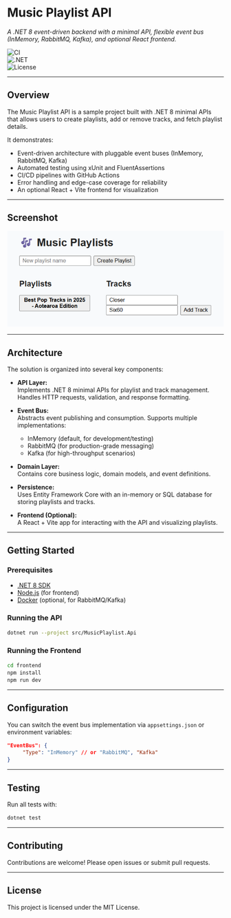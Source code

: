 # Music Playlist API  
*A .NET 8 event-driven backend with a minimal API, flexible event bus (InMemory, RabbitMQ, Kafka), and optional React frontend.*  

![CI](https://img.shields.io/github/actions/workflow/status/yourusername/music-playlist-api/ci.yml?branch=main)  
![.NET](https://img.shields.io/badge/.NET-8.0-blueviolet)  
![License](https://img.shields.io/badge/license-MIT-green)  

---

## Overview
The Music Playlist API is a sample project built with .NET 8 minimal APIs that allows users to create playlists, add or remove tracks, and fetch playlist details.  

It demonstrates:
- Event-driven architecture with pluggable event buses (InMemory, RabbitMQ, Kafka)  
- Automated testing using xUnit and FluentAssertions  
- CI/CD pipelines with GitHub Actions  
- Error handling and edge-case coverage for reliability  
- An optional React + Vite frontend for visualization  

---
## Screenshot

![Music Playlist API Screenshot](music-playlist-screenshot.png)

---
## Architecture

The solution is organized into several key components:

- **API Layer:**  
     Implements .NET 8 minimal APIs for playlist and track management. Handles HTTP requests, validation, and response formatting.

- **Event Bus:**  
     Abstracts event publishing and consumption. Supports multiple implementations:
     - InMemory (default, for development/testing)
     - RabbitMQ (for production-grade messaging)
     - Kafka (for high-throughput scenarios)

- **Domain Layer:**  
     Contains core business logic, domain models, and event definitions.

- **Persistence:**  
     Uses Entity Framework Core with an in-memory or SQL database for storing playlists and tracks.

- **Frontend (Optional):**  
     A React + Vite app for interacting with the API and visualizing playlists.

---

## Getting Started

### Prerequisites

- [.NET 8 SDK](https://dotnet.microsoft.com/download)
- [Node.js](https://nodejs.org/) (for frontend)
- [Docker](https://www.docker.com/) (optional, for RabbitMQ/Kafka)

### Running the API

```bash
dotnet run --project src/MusicPlaylist.Api
```

### Running the Frontend

```bash
cd frontend
npm install
npm run dev
```

---

## Configuration

You can switch the event bus implementation via `appsettings.json` or environment variables:

```json
"EventBus": {
     "Type": "InMemory" // or "RabbitMQ", "Kafka"
}
```

---

## Testing

Run all tests with:

```bash
dotnet test
```

---

## Contributing

Contributions are welcome! Please open issues or submit pull requests.

---

## License

This project is licensed under the MIT License.
